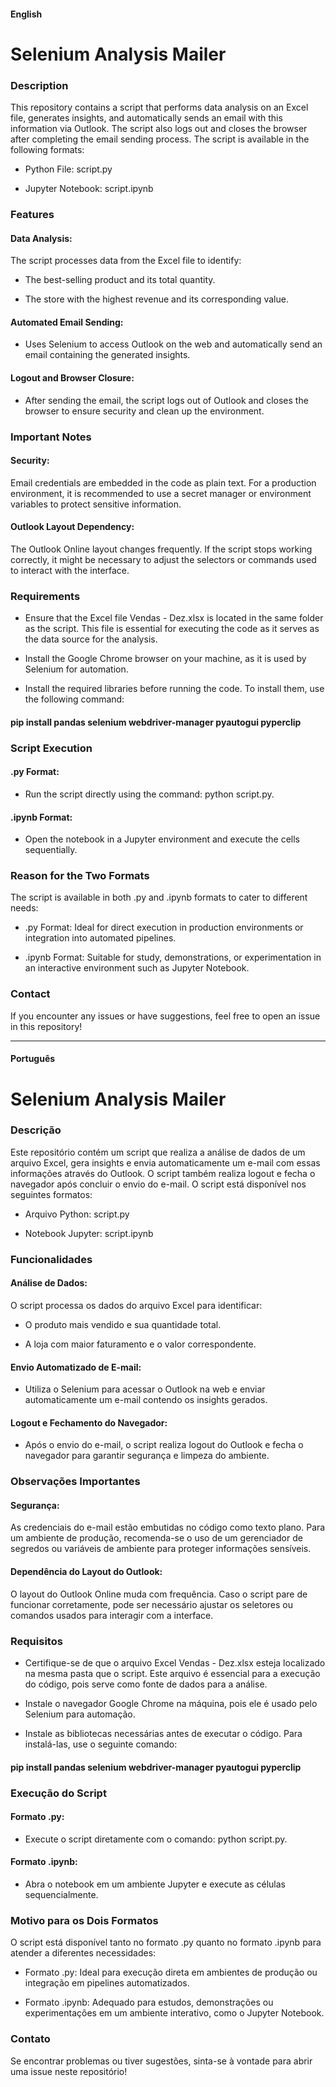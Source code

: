 #### English

# Selenium Analysis Mailer

### Description

This repository contains a script that performs data analysis on an Excel file, generates insights, and automatically sends an email with this information via Outlook. The script also logs out and closes the browser after completing the email sending process. The script is available in the following formats:

* Python File: script.py

* Jupyter Notebook: script.ipynb

### Features

#### Data Analysis:

The script processes data from the Excel file to identify:

* The best-selling product and its total quantity.

* The store with the highest revenue and its corresponding value.

#### Automated Email Sending:

* Uses Selenium to access Outlook on the web and automatically send an email containing the generated insights.

#### Logout and Browser Closure:

* After sending the email, the script logs out of Outlook and closes the browser to ensure security and clean up the environment.

### Important Notes

#### Security:

Email credentials are embedded in the code as plain text. For a production environment, it is recommended to use a secret manager or environment variables to protect sensitive information.

#### Outlook Layout Dependency:

The Outlook Online layout changes frequently. If the script stops working correctly, it might be necessary to adjust the selectors or commands used to interact with the interface.

### Requirements

* Ensure that the Excel file Vendas - Dez.xlsx is located in the same folder as the script. This file is essential for executing the code as it serves as the data source for the analysis.

* Install the Google Chrome browser on your machine, as it is used by Selenium for automation.

* Install the required libraries before running the code. To install them, use the following command:

#### pip install pandas selenium webdriver-manager pyautogui pyperclip

### Script Execution

#### .py Format:

* Run the script directly using the command: python script.py.

#### .ipynb Format:

* Open the notebook in a Jupyter environment and execute the cells sequentially.

### Reason for the Two Formats

The script is available in both .py and .ipynb formats to cater to different needs:

* .py Format: Ideal for direct execution in production environments or integration into automated pipelines.

* .ipynb Format: Suitable for study, demonstrations, or experimentation in an interactive environment such as Jupyter Notebook.

### Contact

If you encounter any issues or have suggestions, feel free to open an issue in this repository!

---

#### Português 

# Selenium Analysis Mailer

### Descrição

Este repositório contém um script que realiza a análise de dados de um arquivo Excel, gera insights e envia automaticamente um e-mail com essas informações através do Outlook. O script também realiza logout e fecha o navegador após concluir o envio do e-mail. O script está disponível nos seguintes formatos:

* Arquivo Python: script.py

* Notebook Jupyter: script.ipynb

### Funcionalidades

#### Análise de Dados:

O script processa os dados do arquivo Excel para identificar:

* O produto mais vendido e sua quantidade total.

* A loja com maior faturamento e o valor correspondente.

#### Envio Automatizado de E-mail:

* Utiliza o Selenium para acessar o Outlook na web e enviar automaticamente um e-mail contendo os insights gerados.

#### Logout e Fechamento do Navegador:

* Após o envio do e-mail, o script realiza logout do Outlook e fecha o navegador para garantir segurança e limpeza do ambiente.

### Observações Importantes

#### Segurança:

As credenciais do e-mail estão embutidas no código como texto plano. Para um ambiente de produção, recomenda-se o uso de um gerenciador de segredos ou variáveis de ambiente para proteger informações sensíveis.

#### Dependência do Layout do Outlook:

O layout do Outlook Online muda com frequência. Caso o script pare de funcionar corretamente, pode ser necessário ajustar os seletores ou comandos usados para interagir com a interface.

### Requisitos

* Certifique-se de que o arquivo Excel Vendas - Dez.xlsx esteja localizado na mesma pasta que o script. Este arquivo é essencial para a execução do código, pois serve como fonte de dados para a análise.

* Instale o navegador Google Chrome na máquina, pois ele é usado pelo Selenium para automação.

* Instale as bibliotecas necessárias antes de executar o código. Para instalá-las, use o seguinte comando:

#### pip install pandas selenium webdriver-manager pyautogui pyperclip

### Execução do Script

#### Formato .py:

* Execute o script diretamente com o comando: python script.py.

#### Formato .ipynb:

* Abra o notebook em um ambiente Jupyter e execute as células sequencialmente.

### Motivo para os Dois Formatos

O script está disponível tanto no formato .py quanto no formato .ipynb para atender a diferentes necessidades:

* Formato .py: Ideal para execução direta em ambientes de produção ou integração em pipelines automatizados.

* Formato .ipynb: Adequado para estudos, demonstrações ou experimentações em um ambiente interativo, como o Jupyter Notebook.

### Contato

Se encontrar problemas ou tiver sugestões, sinta-se à vontade para abrir uma issue neste repositório!

